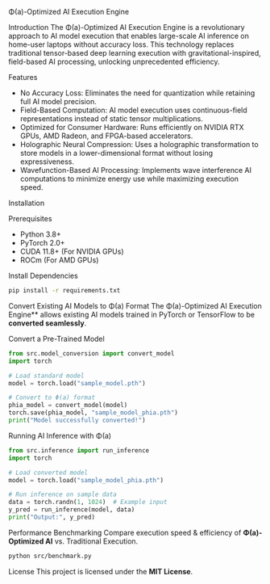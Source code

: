 Φ(a)-Optimized AI Execution Engine

Introduction
The Φ(a)-Optimized AI Execution Engine is a revolutionary approach to AI model execution that enables large-scale AI inference on home-user laptops without accuracy loss. 
This technology replaces traditional tensor-based deep learning execution with gravitational-inspired, field-based AI processing, unlocking unprecedented efficiency.

Features
- No Accuracy Loss: Eliminates the need for quantization while retaining full AI model precision.
- Field-Based Computation: AI model execution uses continuous-field representations instead of static tensor multiplications.
- Optimized for Consumer Hardware: Runs efficiently on NVIDIA RTX GPUs, AMD Radeon, and FPGA-based accelerators.
- Holographic Neural Compression: Uses a holographic transformation to store models in a lower-dimensional format without losing expressiveness.
- Wavefunction-Based AI Processing: Implements wave interference AI computations to minimize energy use while maximizing execution speed.

Installation

Prerequisites
- Python 3.8+
- PyTorch 2.0+
- CUDA 11.8+ (For NVIDIA GPUs)
- ROCm (For AMD GPUs)

Install Dependencies
```bash
pip install -r requirements.txt
```

Convert Existing AI Models to Φ(a) Format
The Φ(a)-Optimized AI Execution Engine** allows existing AI models trained in PyTorch or TensorFlow to be **converted seamlessly**.

Convert a Pre-Trained Model
```python
from src.model_conversion import convert_model
import torch

# Load standard model
model = torch.load("sample_model.pth")

# Convert to Φ(a) format
phia_model = convert_model(model)
torch.save(phia_model, "sample_model_phia.pth")
print("Model successfully converted!")
```

Running AI Inference with Φ(a)
```python
from src.inference import run_inference
import torch

# Load converted model
model = torch.load("sample_model_phia.pth")

# Run inference on sample data
data = torch.randn(1, 1024)  # Example input
y_pred = run_inference(model, data)
print("Output:", y_pred)
```

Performance Benchmarking
Compare execution speed & efficiency of **Φ(a)-Optimized AI** vs. Traditional Execution.
```bash
python src/benchmark.py
```

License
This project is licensed under the **MIT License**.



